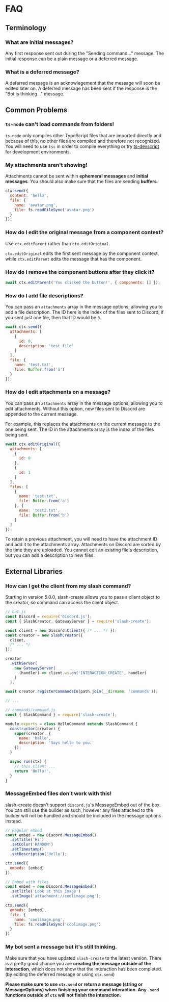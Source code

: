 # FAQ

## Terminology

### What are **initial messages**?
Any first response sent out during the "Sending command..." message. The initial response can be a plain message or a deferred message.

### What is a **deferred message**?
A deferred message is an acknowlegement that the message will soon be edited later on. A deferred message has been sent if the response is the "Bot is thinking..." message.

## Common Problems

### `ts-node` can't load commands from folders!
`ts-node` only compiles other TypeScript files that are imported directly and because of this, no other files are compiled and therefore not recognized. You will need to use `tsc` in order to compile everything or try [ts-devscript](https://npm.im/ts-devscript) for development environments.

### My attachments aren't showing!
Attachments cannot be sent within **ephemeral messages** and **initial messages**. You should also make sure that the files are sending **buffers**.

```js
ctx.send({
  content: 'hello',
  file: {
    name: 'avatar.png',
    file: fs.readFileSync('avatar.png')
  }
});
```
### How do I edit the original message from a component context?
Use `ctx.editParent` rather than `ctx.editOriginal`.

`ctx.editOriginal` edits the first sent message by the component context, while `ctx.editParent` edits the message that has the component.

### How do I remove the component buttons after they click it?
```js
await ctx.editParent('You clicked the button!', { components: [] });
```

### How do I add file descriptions?
You can pass an `attachments` array in the message options, allowing you to add a file description. The ID here is the index of the files sent to Discord, if you sent just one file, then that ID would be `0`.
```js
await ctx.send({
  attachments: [
    {
      id: 0,
      description: 'test file'
    }
  ],
  file: {
    name: 'test.txt',
    file: Buffer.from('a')
  }
});
```

### How do I edit attachments on a message?
You can pass an `attachments` array in the message options, allowing you to edit attachments. Without this option, new files sent to Discord are appended to the current message.

For example, this replaces the attachments on the current message to the one being sent. The ID in the attachments array is the index of the files being sent.
```js
await ctx.editOriginal({
  attachments: [
    {
      id: 0
    },
    {
      id: 1
    }
  ],
  files: [
    {
      name: 'test.txt',
      file: Buffer.from('a')
    }, {
      name: 'test2.txt',
      file: Buffer.from('b')
    }
  ]
});
```

To retain a previous attachment, you will need to have the attachment ID and add it to the attachments array. Attachments on Discord are sorted by the time they are uploaded. You cannot edit an existing file's description, but you can add a description to new files.

## External Libraries

### How can I get the client from my slash command?
Starting in version 5.0.0, slash-create allows you to pass a client object to the creator, so command can access the client object.
```js
// bot.js
const Discord = require('discord.js');
const { SlashCreator, GatewayServer } = require('slash-create');

const client = new Discord.Client({ /* ... */ });
const creator = new SlashCreator({
  client,
  /* ... */
});

creator
  .withServer(
    new GatewayServer(
      (handler) => client.ws.on('INTERACTION_CREATE', handler)
    )
  );

await creator.registerCommandsIn(path.join(__dirname, 'commands'));

// ...
```
```js
// commands/command.js
const { SlashCommand } = require('slash-create');

module.exports = class HelloCommand extends SlashCommand {
  constructor(creator) {
    super(creator, {
      name: 'hello',
      description: 'Says hello to you.'
    });
  }

  async run(ctx) {
    // this.client ...
    return 'Hello!',
  }
}
```

### MessageEmbed files don't work with this!
slash-create doesn't support `discord.js`'s MessageEmbed out of the box.
You can still use the builder as such, however any files attached to the builder will not be handled and should be included in the message options instead.
```js
// Regular embed
const embed = new Discord.MessageEmbed()
  .setTitle('Hi')
  .setColor('RANDOM')
  .setTimestamp()
  .setDescription('Hello');

ctx.send({
  embeds: [embed]
})
```
```js
// Embed with files
const embed = new Discord.MessageEmbed()
  .setTitle('Look at this image')
  .setImage('attachment://coolimage.png');

ctx.send({
  embeds: [embed],
  file: {
    name: 'coolimage.png',
    file: fs.readFileSync('coolimage.png')
  }
})
```

### My bot sent a message but it's still thinking.
Make sure that you have updated `slash-create` to the latest version. There is a pretty good chance you are **creating the message outside of the interaction**, which does not show that the interaction has been completed. (by editing the deferred message or using `ctx.send`)

**Please make sure to use `ctx.send` or return a message (string or MessageOptions) when finishing your command interaction. Any `.send` functions outside of `ctx` will not finish the interaction.**
